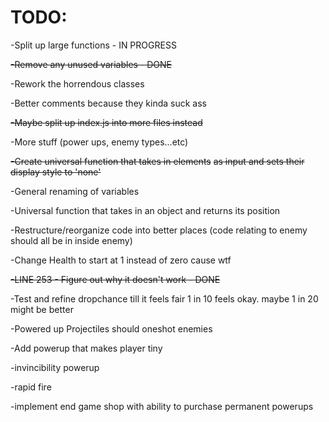 # TODO:

-Split up large functions - IN PROGRESS

~~-Remove any unused variables - DONE~~

-Rework the horrendous classes

-Better comments because they kinda suck ass

~~-Maybe split up index.js into more files instead~~

-More stuff (power ups, enemy types...etc)

~~-Create universal function that takes in elements~~
~~as input and sets their display style to 'none'~~

-General renaming of variables

-Universal function that takes in an object
and returns its position

-Restructure/reorganize code into better places
(code relating to enemy should all be in inside enemy)

-Change Health to start at 1 instead of zero cause wtf

~~-LINE 253 - Figure out why it doesn't work - DONE~~

-Test and refine dropchance till it feels fair
    1 in 10 feels okay. maybe 1 in 20 might be better

-Powered up Projectiles should oneshot enemies

-Add powerup that makes player tiny

-invincibility powerup

-rapid fire

-implement end game shop with ability to purchase permanent powerups